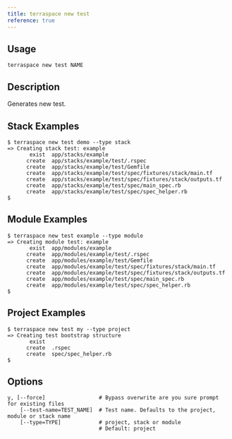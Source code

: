 ```yaml
---
title: terraspace new test
reference: true
---
```


## Usage

    terraspace new test NAME

## Description

Generates new test.

## Stack Examples

    $ terraspace new test demo --type stack
    => Creating stack test: example
           exist  app/stacks/example
          create  app/stacks/example/test/.rspec
          create  app/stacks/example/test/Gemfile
          create  app/stacks/example/test/spec/fixtures/stack/main.tf
          create  app/stacks/example/test/spec/fixtures/stack/outputs.tf
          create  app/stacks/example/test/spec/main_spec.rb
          create  app/stacks/example/test/spec/spec_helper.rb
    $

## Module Examples

    $ terraspace new test example --type module
    => Creating module test: example
           exist  app/modules/example
          create  app/modules/example/test/.rspec
          create  app/modules/example/test/Gemfile
          create  app/modules/example/test/spec/fixtures/stack/main.tf
          create  app/modules/example/test/spec/fixtures/stack/outputs.tf
          create  app/modules/example/test/spec/main_spec.rb
          create  app/modules/example/test/spec/spec_helper.rb
    $

## Project Examples

    $ terraspace new test my --type project
    => Creating test bootstrap structure
           exist
          create  .rspec
          create  spec/spec_helper.rb
    $


## Options

```
y, [--force]                 # Bypass overwrite are you sure prompt for existing files
    [--test-name=TEST_NAME]  # Test name. Defaults to the project, module or stack name
    [--type=TYPE]            # project, stack or module
                             # Default: project
```

